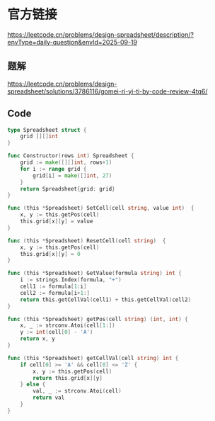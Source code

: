 # 官方链接
https://leetcode.cn/problems/design-spreadsheet/description/?envType=daily-question&envId=2025-09-19

## 题解
https://leetcode.cn/problems/design-spreadsheet/solutions/3786116/gomei-ri-yi-ti-by-code-review-4tq6/

## Code
```go
type Spreadsheet struct {
	grid [][]int
}

func Constructor(rows int) Spreadsheet {
    grid := make([][]int, rows+1)
	for i := range grid {
		grid[i] = make([]int, 27)
	}
	return Spreadsheet{grid: grid}
}

func (this *Spreadsheet) SetCell(cell string, value int)  {
    x, y := this.getPos(cell)
	this.grid[x][y] = value
}

func (this *Spreadsheet) ResetCell(cell string)  {
    x, y := this.getPos(cell)
	this.grid[x][y] = 0
}

func (this *Spreadsheet) GetValue(formula string) int {
    i := strings.Index(formula, "+")
	cell1 := formula[1:i]
	cell2 := formula[i+1:]
	return this.getCellVal(cell1) + this.getCellVal(cell2)
}

func (this *Spreadsheet) getPos(cell string) (int, int) {
	x, _ := strconv.Atoi(cell[1:])
	y := int(cell[0] - 'A')
	return x, y
}

func (this *Spreadsheet) getCellVal(cell string) int {
	if cell[0] >= 'A' && cell[0] <= 'Z' {
		x, y := this.getPos(cell)
		return this.grid[x][y]
	} else {
		val, _ := strconv.Atoi(cell)
		return val
	}
}
```